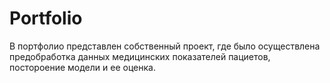 # Portfolio
В портфолио представлен собственный проект, где было осуществлена предобработка данных медицинских показателей пациетов, постороение модели и ее оценка.
